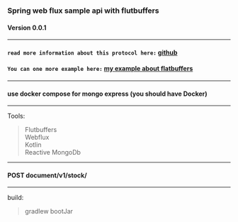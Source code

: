 ### Spring web flux sample api with flutbuffers
#### Version 0.0.1

--- 

#### `read more information about this protocol here:` [github](https://google.github.io/flatbuffers/)  
#### `You can one more example here:` [my example about flatbuffers]()

---
#### use docker compose for mongo express (you should have Docker)

---
Tools:
> Flutbuffers  
> Webflux  
> Kotlin  
> Reactive MongoDb
---
#### POST document/v1/stock/

--- 
build:
> gradlew bootJar